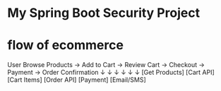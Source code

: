 # My Spring Boot Security Project 


# flow of  ecommerce

User Browse Products → Add to Cart → Review Cart → Checkout → Payment → Order Confirmation
         ↓                 ↓            ↓            ↓          ↓            ↓
    [Get Products]    [Cart API]   [Cart Items]  [Order API] [Payment]  [Email/SMS]